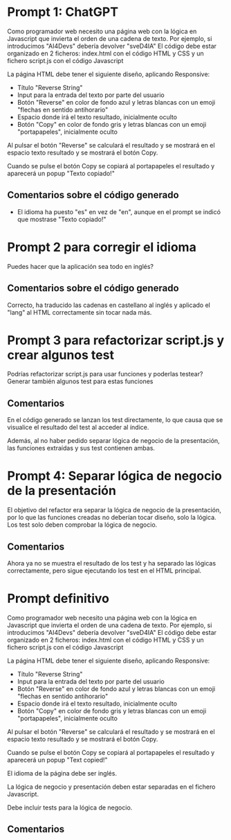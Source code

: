 # Prompt 1: ChatGPT

Como programador web necesito una página web con la lógica en Javascript que invierta el orden de una cadena de texto. 
Por ejemplo, si introducimos "AI4Devs" debería devolver "sveD4IA"
El código debe estar organizado en 2 ficheros: index.html con el código HTML y CSS y un fichero script.js con el código Javascript

La página HTML debe tener el siguiente diseño, aplicando Responsive:
- Título "Reverse String"
- Input para la entrada del texto por parte del usuario
- Botón "Reverse" en color de fondo azul y letras blancas con un emoji "flechas en sentido antihorario"
- Espacio donde irá el texto resultado, inicialmente oculto
- Botón "Copy" en color de fondo gris y letras blancas con un emoji "portapapeles", inicialmente oculto

Al pulsar el botón "Reverse" se calculará el resultado y se mostrará en el espacio texto resultado y se mostrará el botón Copy.

Cuando se pulse el botón Copy se copiará al portapapeles el resultado y aparecerá un popup "Texto copiado!"

## Comentarios sobre el código generado
- El idioma ha puesto "es" en vez de "en", aunque en el prompt se indicó que mostrase "Texto copiado!"


# Prompt 2 para corregir el idioma
Puedes hacer que la aplicación sea todo en inglés?

## Comentarios sobre el código generado
Correcto, ha traducido las cadenas en castellano al inglés y aplicado el "lang" al HTML correctamente sin tocar nada más.


# Prompt 3 para refactorizar script.js y crear algunos test

Podrías refactorizar script.js para usar funciones y poderlas testear? Generar también algunos test para estas funciones

## Comentarios

En el código generado se lanzan los test directamente, lo que causa que se visualice el resultado del test al acceder al índice.

Además, al no haber pedido separar lógica de negocio de la presentación, las funciones extraídas y sus test contienen ambas.


# Prompt 4: Separar lógica de negocio de la presentación

El objetivo del refactor era separar la lógica de negocio de la presentación, por lo que las funciones creadas no deberían tocar diseño, solo la lógica. 
Los test solo deben comprobar la lógica de negocio.

## Comentarios

Ahora ya no se muestra el resultado de los test y ha separado las lógicas correctamente, pero sigue ejecutando los test en el HTML principal.


# Prompt definitivo

Como programador web necesito una página web con la lógica en Javascript que invierta el orden de una cadena de texto. 
Por ejemplo, si introducimos "AI4Devs" debería devolver "sveD4IA"
El código debe estar organizado en 2 ficheros: index.html con el código HTML y CSS y un fichero script.js con el código Javascript

La página HTML debe tener el siguiente diseño, aplicando Responsive:
- Título "Reverse String"
- Input para la entrada del texto por parte del usuario
- Botón "Reverse" en color de fondo azul y letras blancas con un emoji "flechas en sentido antihorario"
- Espacio donde irá el texto resultado, inicialmente oculto
- Botón "Copy" en color de fondo gris y letras blancas con un emoji "portapapeles", inicialmente oculto

Al pulsar el botón "Reverse" se calculará el resultado y se mostrará en el espacio texto resultado y se mostrará el botón Copy.

Cuando se pulse el botón Copy se copiará al portapapeles el resultado y aparecerá un popup "Text copied!"

El idioma de la página debe ser inglés.

La lógica de negocio y presentación deben estar separadas en el fichero Javascript.

Debe incluir tests para la lógica de negocio.

## Comentarios

